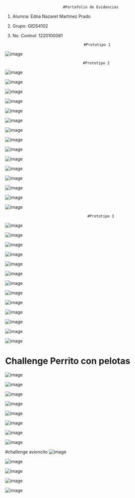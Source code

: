                              #Portafolio de Evidencias
1. Alumna: Edna Nazaret Martinez Prado
2. Grupo: GIDS4102
3. No. Control: 1220100081


                                       #Prototipo 1
   
   
 ![image](https://github.com/user-attachments/assets/1a83468e-3161-4e05-b6d3-2de678d8dac4)

                                       #Prototipo 2
   
   ![image](https://github.com/user-attachments/assets/d90f91b0-7a67-4a27-8ed2-fad4e4e2fc0f)
   
   ![image](https://github.com/user-attachments/assets/eaa81751-7282-4dff-bfb9-271bc243a4fa)
   
   ![image](https://github.com/user-attachments/assets/aba6d064-9b6a-474b-a208-19fa613b2624)
   
   ![image](https://github.com/user-attachments/assets/3ead16e8-1030-468c-b1f8-66469a062bb2)
   
   ![image](https://github.com/user-attachments/assets/b4602063-3309-4c18-afa4-042ded4fb14a)

   ![image](https://github.com/user-attachments/assets/8fb2300f-a7f2-4013-9db4-37901b3b1fcb)
   
   ![image](https://github.com/user-attachments/assets/08457241-a81a-4f0d-8726-93ef8ceffb5b)

   ![image](https://github.com/user-attachments/assets/f81a4122-9f59-43cf-9655-0316522a05ef)

  ![image](https://github.com/user-attachments/assets/f92f8b48-b1c8-4617-8845-ad0059187439)

  ![image](https://github.com/user-attachments/assets/cf028b8d-03f4-432f-8f8e-70d0554efcaf)

  ![image](https://github.com/user-attachments/assets/8f950338-8043-4b37-b7f9-3507d9451966)


![image](https://github.com/user-attachments/assets/81eb402d-85c3-403b-b8d3-ce553a8b6432)



  ![image](https://github.com/user-attachments/assets/d8ed872d-1d80-4896-b952-0b8fa4639f13)

  ![image](https://github.com/user-attachments/assets/3c9c49ab-5457-4803-9bf8-82bc15148162)

  ![image](https://github.com/user-attachments/assets/0dd6edd5-8573-4eac-9145-685269e6b338)

                            
                            
                                         #Prototipo 3
![image](https://github.com/user-attachments/assets/7603c244-49c4-4efd-b720-dc986abe22be)

![image](https://github.com/user-attachments/assets/abfb0316-aecb-49a4-b241-ec97d742fc69)

![image](https://github.com/user-attachments/assets/183cce8e-e6a5-4f2d-8ce9-be18ec68860a)

![image](https://github.com/user-attachments/assets/6f3c3414-f506-4a6f-8954-80e4b88e89d9)

![image](https://github.com/user-attachments/assets/2b8ee141-c94c-4575-8b98-054ba3341b9f)

![image](https://github.com/user-attachments/assets/538dea95-8f25-4ee7-8962-a2d8e1a3690a)

![image](https://github.com/user-attachments/assets/d4dd5d05-323e-4c86-b3e2-d0ac1a841226)

![image](https://github.com/user-attachments/assets/9f0f1410-da34-4118-a037-35886700d190)

![image](https://github.com/user-attachments/assets/2f88312c-bbb7-41d2-a397-095f660272a6)

![image](https://github.com/user-attachments/assets/e7de335c-595c-41d4-9666-45fa17abfe79)

![image](https://github.com/user-attachments/assets/f62c2197-7f7d-4295-9914-429ec0686474)

![image](https://github.com/user-attachments/assets/8f022195-14dd-4522-8194-5905e38cf07c)

![image](https://github.com/user-attachments/assets/01ccff25-f5d0-43bb-ab74-7a87bb1d992e)




# Challenge Perrito con pelotas
![image](https://github.com/user-attachments/assets/57038105-5e20-47c1-b4b0-a4658fed135a)

![image](https://github.com/user-attachments/assets/69a63cf7-204e-4584-8d7d-e9b92ac7f640)

![image](https://github.com/user-attachments/assets/19a46d28-9617-4c26-8a33-e4f1fdf09b0d)

![image](https://github.com/user-attachments/assets/a8f9fad7-cca3-404d-b1ba-64b26d322bb4)

![image](https://github.com/user-attachments/assets/a102390f-abdd-46de-ba6b-2a76b142233b)

![image](https://github.com/user-attachments/assets/529ea8d2-c0c4-4e9c-85c9-505259f5bffd)

![image](https://github.com/user-attachments/assets/ab2408d7-835c-40fa-b977-7330ad709083)

![image](https://github.com/user-attachments/assets/b8041030-5628-471d-a4ec-556f49b456e9)


#challenge avioncito
![image](https://github.com/user-attachments/assets/128fc486-3648-468b-98e7-cc282bb2ce6b)

![image](https://github.com/user-attachments/assets/0968067e-b32b-4a08-950d-d719e8522ba6)


![image](https://github.com/user-attachments/assets/629d218c-3bb3-48e3-8ee1-85de76279a0a)


![image](https://github.com/user-attachments/assets/d8e81926-8add-45a9-85f9-7ce891c7fe1d)


![image](https://github.com/user-attachments/assets/2a0420c1-6b8e-4ec6-a2a4-7c98333571d2)




















